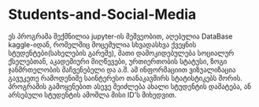 # Students-and-Social-Media
ეს პროგრამა შექმნილია jupyter-ის მეშვეობით, აღებულია DataBase kaggle-იდან, რომელშიც მოცემულია სხვადასხვა ქვეყნის სტუდენტები(სახელების გარეშე), მათი დამოკიდებულება სოციალურ ქსელებთან, აკადემიური მიღწევები, ურთიერთობის სტატუსი, ზოგი ჯანმრთელობის მაჩვენებელი და ა.შ.
ამ ინფორმაციით ვიზუალიზაცია გავუკეთე რამოდენიმე საინტერესო თანაკავშირს სტატისტიკებს შორის.
პროგრამის გამოყენებით ასევე შეიძლება ახალი სტუდენტის დამატება, ან არსებული სტუდენტის ამოშლა მისი ID'ს მიხედვით.
